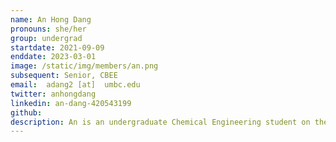 ```yaml
---
name: An Hong Dang
pronouns: she/her
group: undergrad
startdate: 2021-09-09
enddate: 2023-03-01
image: /static/img/members/an.png
subsequent: Senior, CBEE
email:  adang2 [at]  umbc.edu
twitter: anhongdang
linkedin: an-dang-420543199
github: 
description: An is an undergraduate Chemical Engineering student on the Bioengineering track with a minor in Biomathematics. She enjoys collaborating with people and currently holds the position of CBEE undergraduate student ambassador. She is interested in biomaterials, mathematical modeling and sustainability. In her free time, she likes reading, crocheting and listening to music.
---
```

